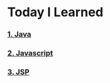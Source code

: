 # Today I Learned

### [1. Java](https://github.com/orongee22/TIL/Java)
### [2. Javascript](https://github.com/orongee22/TIL/Javascript)
### [3. JSP](https://github.com/orongee22/TIL/JSP)

